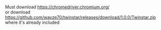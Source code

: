 Must download https://chromedriver.chromium.org/ <br />
or download https://github.com/wayze70/twinstar/releases/download/1.0.0/Twinstar.zip where it's already included

